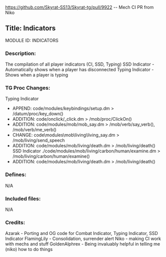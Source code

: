 https://github.com/Skyrat-SS13/Skyrat-tg/pull/9922 -- Mech CI PR from Niko

## Title: Indicators

MODULE ID: INDICATORS

### Description:

The compilation of all player indicators (CI, SSD, Typing)
SSD Indicator - Automatically shows when a player has disconnected
Typing Indicator - Shows when a player is typing

### TG Proc Changes:
Typing Indicator
 - APPEND: code/modules/keybindings/setup.dm > /datum/proc/key_down()
 - ADDITION: code/onclick/_click.dm > /mob/proc/ClickOn() 
 - ADDITION: code/modules/mob/mob_say.dm > /mob/verb/say_verb(), /mob/verb/me_verb()
 - CHANGE: code\modules\mob\living\living_say.dm > /mob/living/send_speech
 - ADDITION: code/modules/mob/living/death.dm > /mob/living/death()
SSD Indicator
 ./code/modules/mob/living/carbon/human/examine.dm > /mob/living/carbon/human/examine()
 - ADDITION: code/modules/mob/living/death.dm > /mob/living/death()

### Defines:

N/A

### Included files:

N/A

### Credits:

Azarak - Porting and OG code for Combat Indicator, Typing Indicator, SSD Indicator
FlamingLily - Consolidation, surrender alert
Niko - making CI work with mechs and stuff
GoldenAlphrex - Being invaluably helpful in telling me (niko) how to do things
